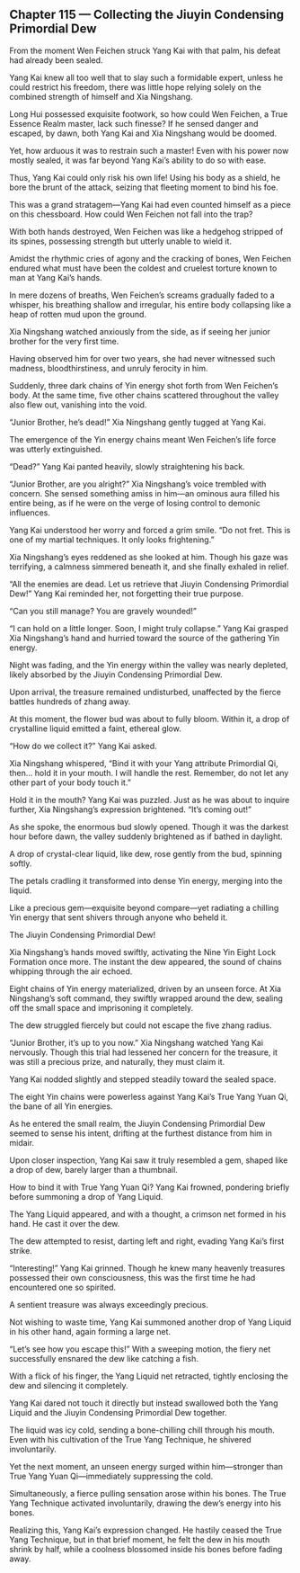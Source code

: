 ## Chapter 115 — Collecting the Jiuyin Condensing Primordial Dew

From the moment Wen Feichen struck Yang Kai with that palm, his defeat had already been sealed.

Yang Kai knew all too well that to slay such a formidable expert, unless he could restrict his freedom, there was little hope relying solely on the combined strength of himself and Xia Ningshang.

Long Hui possessed exquisite footwork, so how could Wen Feichen, a True Essence Realm master, lack such finesse? If he sensed danger and escaped, by dawn, both Yang Kai and Xia Ningshang would be doomed.

Yet, how arduous it was to restrain such a master! Even with his power now mostly sealed, it was far beyond Yang Kai’s ability to do so with ease.

Thus, Yang Kai could only risk his own life! Using his body as a shield, he bore the brunt of the attack, seizing that fleeting moment to bind his foe.

This was a grand stratagem—Yang Kai had even counted himself as a piece on this chessboard. How could Wen Feichen not fall into the trap?

With both hands destroyed, Wen Feichen was like a hedgehog stripped of its spines, possessing strength but utterly unable to wield it.

Amidst the rhythmic cries of agony and the cracking of bones, Wen Feichen endured what must have been the coldest and cruelest torture known to man at Yang Kai’s hands.

In mere dozens of breaths, Wen Feichen’s screams gradually faded to a whisper, his breathing shallow and irregular, his entire body collapsing like a heap of rotten mud upon the ground.

Xia Ningshang watched anxiously from the side, as if seeing her junior brother for the very first time.

Having observed him for over two years, she had never witnessed such madness, bloodthirstiness, and unruly ferocity in him.

Suddenly, three dark chains of Yin energy shot forth from Wen Feichen’s body. At the same time, five other chains scattered throughout the valley also flew out, vanishing into the void.

“Junior Brother, he’s dead!” Xia Ningshang gently tugged at Yang Kai.

The emergence of the Yin energy chains meant Wen Feichen’s life force was utterly extinguished.

“Dead?” Yang Kai panted heavily, slowly straightening his back.

“Junior Brother, are you alright?” Xia Ningshang’s voice trembled with concern. She sensed something amiss in him—an ominous aura filled his entire being, as if he were on the verge of losing control to demonic influences.

Yang Kai understood her worry and forced a grim smile. “Do not fret. This is one of my martial techniques. It only looks frightening.”

Xia Ningshang’s eyes reddened as she looked at him. Though his gaze was terrifying, a calmness simmered beneath it, and she finally exhaled in relief.

“All the enemies are dead. Let us retrieve that Jiuyin Condensing Primordial Dew!” Yang Kai reminded her, not forgetting their true purpose.

“Can you still manage? You are gravely wounded!”

“I can hold on a little longer. Soon, I might truly collapse.” Yang Kai grasped Xia Ningshang’s hand and hurried toward the source of the gathering Yin energy.

Night was fading, and the Yin energy within the valley was nearly depleted, likely absorbed by the Jiuyin Condensing Primordial Dew.

Upon arrival, the treasure remained undisturbed, unaffected by the fierce battles hundreds of zhang away.

At this moment, the flower bud was about to fully bloom. Within it, a drop of crystalline liquid emitted a faint, ethereal glow.

“How do we collect it?” Yang Kai asked.

Xia Ningshang whispered, “Bind it with your Yang attribute Primordial Qi, then... hold it in your mouth. I will handle the rest. Remember, do not let any other part of your body touch it.”

Hold it in the mouth? Yang Kai was puzzled. Just as he was about to inquire further, Xia Ningshang’s expression brightened. “It’s coming out!”

As she spoke, the enormous bud slowly opened. Though it was the darkest hour before dawn, the valley suddenly brightened as if bathed in daylight.

A drop of crystal-clear liquid, like dew, rose gently from the bud, spinning softly.

The petals cradling it transformed into dense Yin energy, merging into the liquid.

Like a precious gem—exquisite beyond compare—yet radiating a chilling Yin energy that sent shivers through anyone who beheld it.

The Jiuyin Condensing Primordial Dew!

Xia Ningshang’s hands moved swiftly, activating the Nine Yin Eight Lock Formation once more. The instant the dew appeared, the sound of chains whipping through the air echoed.

Eight chains of Yin energy materialized, driven by an unseen force. At Xia Ningshang’s soft command, they swiftly wrapped around the dew, sealing off the small space and imprisoning it completely.

The dew struggled fiercely but could not escape the five zhang radius.

“Junior Brother, it’s up to you now.” Xia Ningshang watched Yang Kai nervously. Though this trial had lessened her concern for the treasure, it was still a precious prize, and naturally, they must claim it.

Yang Kai nodded slightly and stepped steadily toward the sealed space.

The eight Yin chains were powerless against Yang Kai’s True Yang Yuan Qi, the bane of all Yin energies.

As he entered the small realm, the Jiuyin Condensing Primordial Dew seemed to sense his intent, drifting at the furthest distance from him in midair.

Upon closer inspection, Yang Kai saw it truly resembled a gem, shaped like a drop of dew, barely larger than a thumbnail.

How to bind it with True Yang Yuan Qi? Yang Kai frowned, pondering briefly before summoning a drop of Yang Liquid.

The Yang Liquid appeared, and with a thought, a crimson net formed in his hand. He cast it over the dew.

The dew attempted to resist, darting left and right, evading Yang Kai’s first strike.

“Interesting!” Yang Kai grinned. Though he knew many heavenly treasures possessed their own consciousness, this was the first time he had encountered one so spirited.

A sentient treasure was always exceedingly precious.

Not wishing to waste time, Yang Kai summoned another drop of Yang Liquid in his other hand, again forming a large net.

“Let’s see how you escape this!” With a sweeping motion, the fiery net successfully ensnared the dew like catching a fish.

With a flick of his finger, the Yang Liquid net retracted, tightly enclosing the dew and silencing it completely.

Yang Kai dared not touch it directly but instead swallowed both the Yang Liquid and the Jiuyin Condensing Primordial Dew together.

The liquid was icy cold, sending a bone-chilling chill through his mouth. Even with his cultivation of the True Yang Technique, he shivered involuntarily.

Yet the next moment, an unseen energy surged within him—stronger than True Yang Yuan Qi—immediately suppressing the cold.

Simultaneously, a fierce pulling sensation arose within his bones. The True Yang Technique activated involuntarily, drawing the dew’s energy into his bones.

Realizing this, Yang Kai’s expression changed. He hastily ceased the True Yang Technique, but in that brief moment, he felt the dew in his mouth shrink by half, while a coolness blossomed inside his bones before fading away.